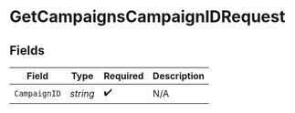 # GetCampaignsCampaignIDRequest


## Fields

| Field              | Type               | Required           | Description        |
| ------------------ | ------------------ | ------------------ | ------------------ |
| `CampaignID`       | *string*           | :heavy_check_mark: | N/A                |